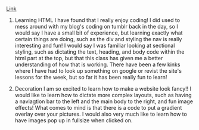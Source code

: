[Link](./Images/screenshot.jpg)

1. Learning HTML
I have found that I really enjoy coding! I did used to mess around with my blog's coding on tumblr back in the day, so I would say I have a small bit of experience,
but learning exactly what certain things are doing, such as the div and styling the nav is really interesting and fun! I would say I was familiar looking at 
sectional styling, such as dictating the text, heading, and body code within the html part at the top, but that this class has given me a better understanding of how
that is working. There have been a few kinks where I have had to look up something on google or revist the site's lessons for the week, but so far it has been
really fun to learn!

2. Decoration
I am so excited to learn how to make a website look fancy!! I would like to learn how to dictate more complex layouts, such as having a naviagtion bar to the left
and the main body to the right, and fun image effects! What comes to mind is that there is a code to put a gradient overlay over your pictures. I would also very much
like to learn how to have images pop up in fullsize when clicked on.